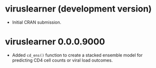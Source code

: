 # viruslearner (development version)

* Initial CRAN submission.

# viruslearner 0.0.0.9000

* Added `cd_ens()` function to create a stacked ensemble model for predicting CD4 cell counts or viral load outcomes.